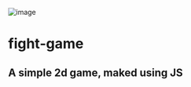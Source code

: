 ![image](https://github.com/JulioMoreiraLeite/fight-game/assets/131260919/3f9748d6-82cc-480b-b87f-d0497e20922d)

<h1>fight-game</h1>
<h2>A simple 2d game, maked using JS</h2>



